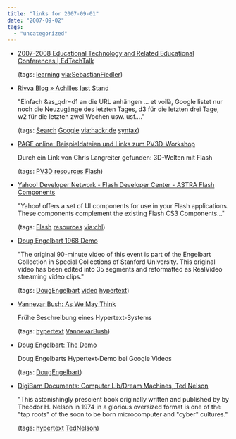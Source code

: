 ```yaml
---
title: "links for 2007-09-01"
date: "2007-09-02"
tags: 
  - "uncategorized"
---
```


- [2007-2008 Educational Technology and Related Educational Conferences | EdTechTalk](http://edtechtalk.com/node/1793)
    
    (tags: [learning](http://del.icio.us/heinzwittenbrink/learning) [via:SebastianFiedler](http://del.icio.us/heinzwittenbrink/via:SebastianFiedler))
    
- [Rivva Blog » Achilles last Stand](http://blog.rivva.de/archives/2007/8/31/achilles_last_stand/)
    
    "Einfach &as\_qdr=d1 an die URL anhängen ... et voilà, Google listet nur noch die Neuzugänge des letzten Tages, d3 für die letzten drei Tage, w2 für die letzten zwei Wochen usw. usf...."
    
    (tags: [Search](http://del.icio.us/heinzwittenbrink/Search) [Google](http://del.icio.us/heinzwittenbrink/Google) [via:hackr.de](http://del.icio.us/heinzwittenbrink/via:hackr.de) [syntax](http://del.icio.us/heinzwittenbrink/syntax))
    
- [PAGE online: Beispieldateien und Links zum PV3D-Workshop](http://www.page-online.de/page/weblog/flash3d/)
    
    Durch ein Link von Chris Langreiter gefunden: 3D-Welten mit Flash
    
    (tags: [PV3D](http://del.icio.us/heinzwittenbrink/PV3D) [resources](http://del.icio.us/heinzwittenbrink/resources) [Flash](http://del.icio.us/heinzwittenbrink/Flash))
    
- [Yahoo! Developer Network - Flash Developer Center - ASTRA Flash Components](http://developer.yahoo.com/flash/astra-flash/)
    
    "Yahoo! offers a set of UI components for use in your Flash applications. These components complement the existing Flash CS3 Components..."
    
    (tags: [Flash](http://del.icio.us/heinzwittenbrink/Flash) [resources](http://del.icio.us/heinzwittenbrink/resources) [via:chl](http://del.icio.us/heinzwittenbrink/via:chl))
    
- [Doug Engelbart 1968 Demo](http://sloan.stanford.edu/mousesite/1968Demo.html)
    
    "The original 90-minute video of this event is part of the Engelbart Collection in Special Collections of Stanford University. This original video has been edited into 35 segments and reformatted as RealVideo streaming video clips."
    
    (tags: [DougEngelbart](http://del.icio.us/heinzwittenbrink/DougEngelbart) [video](http://del.icio.us/heinzwittenbrink/video) [hypertext](http://del.icio.us/heinzwittenbrink/hypertext))
    
- [Vannevar Bush: As We May Think](http://www.theatlantic.com/doc/194507/bush)
    
    Frühe Beschreibung eines Hypertext-Systems
    
    (tags: [hypertext](http://del.icio.us/heinzwittenbrink/hypertext) [VannevarBush](http://del.icio.us/heinzwittenbrink/VannevarBush))
    
- [Doug Engelbart: The Demo](http://video.google.com/videoplay?docid=-8734787622017763097)
    
    Doug Engelbarts Hypertext-Demo bei Google Videos
    
    (tags: [DougEngelbart](http://del.icio.us/heinzwittenbrink/DougEngelbart))
    
- [DigiBarn Documents: Computer Lib/Dream Machines, Ted Nelson](http://www.digibarn.com/collections/books/computer-lib/index.html)
    
    "This astonishingly prescient book originally written and published by by Theodor H. Nelson in 1974 in a glorious oversized format is one of the "tap roots" of the soon to be born microcomputer and "cyber" cultures."
    
    (tags: [hypertext](http://del.icio.us/heinzwittenbrink/hypertext) [TedNelson](http://del.icio.us/heinzwittenbrink/TedNelson))
